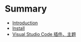 # Summary

* [Introduction](README.md)
* [Install](chapter1.md)
* [Visual Studio Code 插件、主题](vscode.md)

